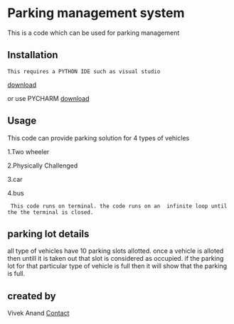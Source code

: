 # Parking management system

This is a code which can be used for parking management

## Installation
    This requires a PYTHON IDE such as visual studio
[download](https://visualstudio.microsoft.com/downloads/)

or use PYCHARM [download](https://www.jetbrains.com/pycharm/download/)
 


## Usage

This code can provide parking solution for 4 types of vehicles

1.Two wheeler

2.Physically Challenged

3.car

4.bus

     This code runs on terminal. the code runs on an  infinite loop until the the terminal is closed.

## parking lot details
all type of vehicles have 10 parking slots allotted. once a vehicle is alloted then untill it is taken out that slot is considered as occupied. if the parking lot for that particular type of vehicle is full then it will show that the parking is full. 

## created by
Vivek Anand [Contact](vivekanantharamaiah@gmail.com)